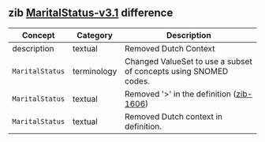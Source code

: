 ## zib [MaritalStatus-v3.1](https://zibs.nl/wiki/MaritalStatus-v3.1(2020EN)) difference

| Concept         | Category          | Description                             | 
|-----------------|-------------------|-----------------------------------------|
| description | textual | Removed Dutch Context
| `MaritalStatus` | terminology | Changed ValueSet to use a subset of concepts using SNOMED codes.  
| `MaritalStatus` | textual | Removed '>' in the definition ([zib-1606](https://bits.nictiz.nl/browse/ZIB-1606))
| `MaritalStatus` | textual | Removed Dutch context in definition.
